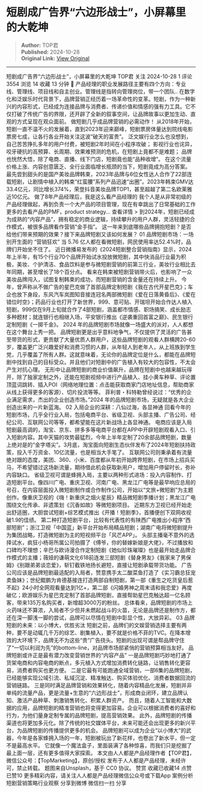# 短剧成广告界“六边形战士”，小屏幕里的大乾坤

> **Author:** TOP君  
> **Published:** 2024-10-28  
> **Original Link:** [View Original](https://www.woshipm.com/marketing/6132951.html)

---

短剧成广告界“六边形战士”，小屏幕里的大乾坤 TOP君 关注 2024-10-28 1 评论 3554 浏览 14 收藏 13 分钟 🔗 产品经理的职业发展路径主要有四个方向：专业线、管理线、项目线和自主创业。管理线是指转向管理岗位，带一个团队.. 在数字化和泛娱乐时代背景下，品牌营销正经历着一场革命性的变革。短剧，作为一种新兴的内容形式，已经成为连接品牌与消费者、传递价值和情感的强有力工具。它不仅打破了传统广告的界限，还开辟了全新的叙事空间，让品牌故事以更加生动、直观的方式呈现在观众面前。 做短剧几乎成品牌营销的必需动作！ 从2018年开始，短剧一直不温不火的发展着，直到2023年迎来巅峰，短剧票房体量达到院线电影票房七成，让各行各业开始关注这波“破天的富贵”。 泛文娱行业怎么也没想到，自己苦苦挣扎多年的用户付费，被短剧2年时间在小程序攻破； 影视行业也诧异，咬牙硬抗的高预算、长周期、效果难预测的危机，在短剧上竟都不是难题； 品牌也恍然大悟，除了电商、直播、线下门店，短剧竟也能“品种收增”。 在这个流量价格上涨、内容创意匮乏、全行业面临增长瓶颈的当下，短剧竟成为高分答案。 最先尝到甜头的是国产美妆品牌韩束，2023年品牌与6位女性达人合作了22部连载短剧，让剧情中植入的韩束“红蛮腰”系列产品迅速“出圈”。2023年韩束GMV达33.4亿元，同比增长374%，荣登抖音美妆品牌TOP1，甚至超越了第二名欧莱雅近10亿元。 做了8年产品经理后，我是这么看产品经理的 我个人是从非常初级的产品经理做起，再到负责一个大产品的项目管理，现在有幸跳出了日常基础的工作更多的去看产品的PMF，product strategy... 查看详情 > 到2024年，短剧已经成为成熟的“内容产品”，拥有稳定的商业逻辑，持续攀升的用户人群，灵活轻捷的合作模式，被很多品牌看作营销“金手指”。 这一年来到底哪些品牌拥抱短剧？是否给他们带来预期的效果？接下来品牌短剧又该如何发展？ 01 品牌短剧市场：一场别开生面的 “营销狂欢” 当 5.76 亿人都在看微短剧，网民使用率达52.4%时，品牌们开始坐不住了。 近日微播易发布的《2024短剧整合营销指南》显示，2024年上半年，有15个行业70个品牌开始试水投放微短剧，其中快消品行业最为积极，美妆、个护清洁、食品饮料是参与微短剧营销的前第三行业，美妆行业相比去年同期，甚至增长了18个百分点。 看来在韩束被短剧营销带火后，也影响了一众美妆品牌闯入，试图复制韩束的成功，而短剧营销的含金量还在持续上升。 今年，曾声称从不做广告的星巴克做了首部品牌定制短剧《我在古代开星巴克》；车企也放下身段，东风汽车岚图知音接连冠名两部微短剧《爱在日落黄昏后》、《爱在错位时空》；药品行业也打开了新世界，999、意可贴、开瑞坦开始合作达人植入短剧，999仅在9月上旬就合作了4部短剧，涵盖都市情感、职场搞笑、成长励志多种题材；就连银行也相继入场，平安银行推出《逆袭重回首富之巅》、民生银行定制短剧《一掷千金》。 2024 年的品牌短剧市场就像一场盛大的派对，人人都想在这个舞台上秀一把。 品牌短剧更是出乎意料地争气，不仅提供了灵活的广告甚至带货的形式，更贡献了大量优质人群用户，这些品牌短剧的观看人群横跨20-60岁，覆盖更广泛兴趣爱好和消费习惯的人群，从年轻人到老年人，从上班族到学生党，几乎覆盖了所有人群。这就意味着，无论你的品牌定位是什么，都能在品牌短剧中找到自己的目标受众。并且他们对短剧中的广告植入有较大的包容性，不太会产生对抗心理。 无形中让品牌短剧的商业价值飙升，品牌在短剧中也越来越玩得开，除了独家定制之外，还能在短剧视频中进行产品植入、挂小黄车种草、评论置顶蓝词跳转、插入POI（网络地理位置：点击能获取商家门店地址信息，帮助商家从线上获得更多的客源）、切片投流等等。 菲利普・科特勒曾经说过：“优秀的企业满足需求，杰出的企业创造市场。”2024 年的品牌短剧市场，无疑就是各大企业创造出来的一片新蓝海。 02 入局企业的深耕：八仙过海，各显神通 回看今年的短剧市场，几乎全行业入局，包括电商平台、省级卫视、头部主播、广告公司、经纪公司、互联网公司等等，都希望能在这片新战场上各显神通。 电商应该是入局短剧最高调的，淘宝、京东、拼多多等电商平台都在APP中开辟短剧观看入口、引入短剧内容。其中天猫的攻势最猛烈，今年上半年定制了20余部品牌短剧，数量上绝对是的“金字塔尖”。3月底，淘宝面向短剧生态伙伴发布了2024年短剧扶持政策，投入千万资金、10亿流量，也是相当大手笔了。 互联网公司则秉承着有流量绝对跟的态度，美团、360、小米、百度都从年初开始跨界短剧，在市场上招兵买马，不希望错过这场新流量，期待借此机会获取新用户，增加用户停留时长，弥补内容缺口。 省级卫视可谓是蜂拥入局，主要以两种形式进场：投入内容制作、打造短剧平台。像四川广电、重庆卫视、河南广电、黑龙江广电等是最早响应总局的号召，在内容层面投入微短剧制作或合作制作公司，开始以“文旅+微短剧”为主题创作。像重庆卫视的《嗨！新重庆之烟火星辰》精品微短剧季播计划；黑龙江广电围绕文化传承、非遗策划《沉香如故》等微短剧项目。 近期东方卫视已经开始走出舒适圈，大胆尝试短剧+综艺模式推出《开播！短剧季》，首播便创下双网收视破1.9的佳绩。 第二种打造短剧平台，比较有代表性的有陕西广电推出小程序“西部短剧”；浙江卫视「中国蓝」新平台开始布局精品短剧；湖南广电将微短剧提升为集团战略，打造微短剧为主的短视频平台「风芒APP」。 头部主播毫不意外的选择试水，疯狂小杨哥所属公司拍摄了《傅爷，你的替嫁新娘是大佬》，不过播放和口碑均不理想；辛巴与欧诗漫合作定制短剧《她似珍珠璀璨》也是最开始走品牌合作模式的主播；薇娅的谦萌文化618前连发三部短剧《替身男友》《我家来了男保姆》《别跟弟弟谈恋爱》，斩钉截铁地扬长避短，直接让短剧承载带货功能。 广告公司应该是品牌短剧最适配的入局者，赞意携手太二酸菜鱼打造了《实习霸总狂宠卖鱼妹》；世纪鲲鹏为肯德基接连打造两部自制短剧，第一部《重生之吃货皇后惹不起》24小时全网观看量达到1亿+，第二部《闪婚男神之周末请和我恋爱》再度破亿；欧游娱乐为星巴克定制了首部品牌短剧，直接帮助星巴克触达超一亿名顾客，带来135万名购买者，新增超3000万的粉丝。 总体看来，品牌短剧的市场上火药味还不算浓，入局者不少但并未燃起战斗的火苗，无论是品牌还是制作方，都还在深一脚浅一脚的尝试，品牌可以尽情在短剧中彰显个性，大放异彩。 03 品牌短剧的未来：以小博大，优胜劣汰 短剧之前，品牌们的文娱营销选择主要有两种，要不是动辄几千万的综艺、剧集植入，要不就是价格不菲的TVC。在降本增效的大环境下，品牌无不为这些“贵”广告挠头。短剧的出现可谓是帮品牌守住了“一切以利润为先”的bottom-line，对品牌市场部紧俏的营销预算相当友好。 品牌短剧或许正是最有潜力改变营销世界的“内容产品” 一是品牌短剧巧妙地打通了货架电商和内容电商的断点，多元植入方式增加消费转化链路，让销售转化更容易，消费者购买也更方便。 二是它最有可能跑通全域营销，一部6集的品牌短剧，已经能够实现公域引流、私域沉淀、精准触达、购买体验优化、消费者数据回流的营销链路。 三是同时满足品牌营销和效果转化，随着内容精品化发展，短剧并非单纯的流量产品，更是流量+生意的“六边形战士”，形成商业闭环，建立品牌认知、激活产品种草、刺激销售转化、积累人群资产。 而且，随着人工智能和大数据的应用，品牌短剧的精准营销也将变得更加容易。企业可以根据消费者的喜好和行为，为他们量身定制专属的品牌短剧，提高营销效果。 此外，品牌短剧的传播渠道也将更加多元化。除了传统的社交媒体平台，未来可能还会出现更多的新兴平台，为品牌短剧的传播提供更多的机会。 品牌短剧可以成为企业“以小博大”的武器，今年是各家蜂拥入场的一年，短剧被玩出了新花样，也卷出了新水平，但一定不是最高水平。 它就像一个魔法盒子，里面装满了各种惊喜，而我们只是挖掘了最上面一层，还有更多值得大家探索。 本文由人人都是产品经理作者【TOP君】，微信公众号：【TopMarketing】，原创/授权 发布于人人都是产品经理，未经许可，禁止转载。 题图来自Unsplash，基于 CC0 协议。 赞赏 收藏已收藏14 点赞已赞10 更多精彩内容，请关注人人都是产品经理微信公众号或下载App 案例分析短剧营销策略行业观察 分享到微博 微信扫一扫 分享